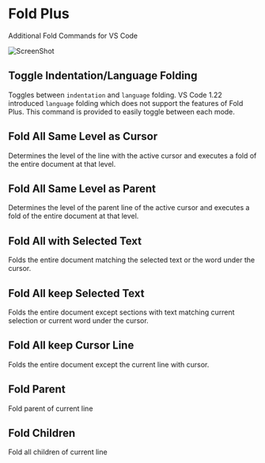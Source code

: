 # Fold Plus

Additional Fold Commands for VS Code

![ScreenShot](https://github.com/dakaraphi/vscode-extension-fold/raw/master/fold-cursor-selected-keep.gif)

## Toggle Indentation/Language Folding
Toggles between `indentation` and `language` folding.  VS Code 1.22 introduced `language` folding which does not support the features of Fold Plus.
This command is provided to easily toggle between each mode.
## Fold All Same Level as Cursor
Determines the level of the line with the active cursor and executes a fold of the entire document at that level.
## Fold All Same Level as Parent
Determines the level of the parent line of the active cursor and executes a fold of the entire document at that level.
## Fold All with Selected Text
Folds the entire document matching the selected text or the word under the cursor.
## Fold All keep Selected Text
Folds the entire document except sections with text matching current selection or current word under the cursor.
## Fold All keep Cursor Line
Folds the entire document except the current line with cursor.
## Fold Parent
Fold parent of current line
## Fold Children
Fold all children of current line
